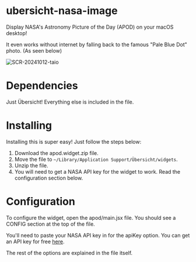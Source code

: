 # ubersicht-nasa-image
Display NASA's Astronomy Picture of the Day (APOD) on your macOS desktop!

It even works without internet by falling back to the famous "Pale Blue Dot" photo. (As seen below)

![SCR-20241012-taio](https://github.com/user-attachments/assets/f641405f-3269-47e9-a53c-b0e4830c7b56)

# Dependencies
Just Übersicht! Everything else is included in the file.

# Installing
Installing this is super easy! Just follow the steps below:

1. Download the apod.widget.zip file.
2. Move the file to `~/Library/Application Support/Übersicht/widgets`.
3. Unzip the file.
4. You will need to get a NASA API key for the widget to work. Read the configuration section below.

# Configuration
To configure the widget, open the apod/main.jsx file. You should see a CONFIG section at the top of the file.

You'll need to paste your NASA API key in for the apiKey option. You can get an API key for free <a href="https://api.nasa.gov/">here</a>. 

The rest of the options are explained in the file itself.

